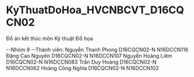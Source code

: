 # KyThuatDoHoa_HVCNBCVT_D16CQCN02
Đồ án kết thúc môn Kỹ thuật Đồ họa

--Nhóm 9
--Thành viên: 
Nguyễn Thanh	Phong	D16CQCN02-N	N16DCCN116
Đặng Cao	Nguyên	D16CQCN02-N	N16DCCN107
Nguyễn Hoàng	Liêm	D16CQCN02-N	N16DCCN083
Trần Duy	Hoàng	D16CQCN02-N	N16DCCN062
Hoàng Công	Nghĩa	D16CQCN02-N	N16DCCN102
